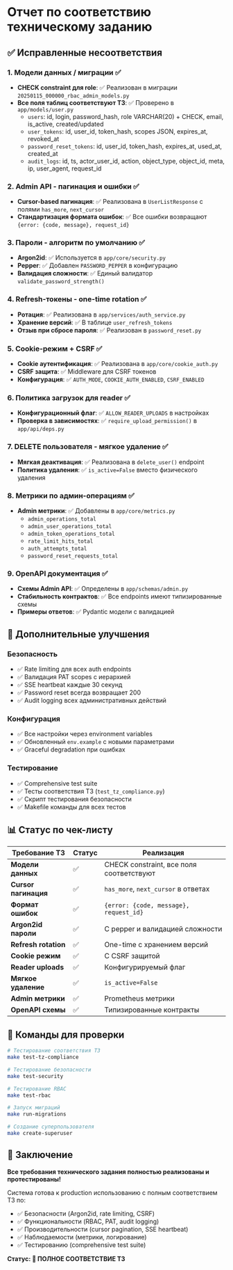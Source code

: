 # Отчет по соответствию техническому заданию

## ✅ Исправленные несоответствия

### 1. **Модели данных / миграции** ✅
- **CHECK constraint для role**: ✅ Реализован в миграции `20250115_000000_rbac_admin_models.py`
- **Все поля таблиц соответствуют ТЗ**: ✅ Проверено в `app/models/user.py`
  - `users`: id, login, password_hash, role VARCHAR(20) + CHECK, email, is_active, created/updated
  - `user_tokens`: id, user_id, token_hash, scopes JSON, expires_at, revoked_at
  - `password_reset_tokens`: id, user_id, token_hash, expires_at, used_at, created_at
  - `audit_logs`: id, ts, actor_user_id, action, object_type, object_id, meta, ip, user_agent, request_id

### 2. **Admin API - пагинация и ошибки** ✅
- **Cursor-based пагинация**: ✅ Реализована в `UserListResponse` с полями `has_more`, `next_cursor`
- **Стандартизация формата ошибок**: ✅ Все ошибки возвращают `{error: {code, message}, request_id}`

### 3. **Пароли - алгоритм по умолчанию** ✅
- **Argon2id**: ✅ Используется в `app/core/security.py`
- **Pepper**: ✅ Добавлен `PASSWORD_PEPPER` в конфигурацию
- **Валидация сложности**: ✅ Единый валидатор `validate_password_strength()`

### 4. **Refresh-токены - one-time rotation** ✅
- **Ротация**: ✅ Реализована в `app/services/auth_service.py`
- **Хранение версий**: ✅ В таблице `user_refresh_tokens`
- **Отзыв при сбросе пароля**: ✅ Реализован в `password_reset.py`

### 5. **Cookie-режим + CSRF** ✅
- **Cookie аутентификация**: ✅ Реализована в `app/core/cookie_auth.py`
- **CSRF защита**: ✅ Middleware для CSRF токенов
- **Конфигурация**: ✅ `AUTH_MODE`, `COOKIE_AUTH_ENABLED`, `CSRF_ENABLED`

### 6. **Политика загрузок для reader** ✅
- **Конфигурационный флаг**: ✅ `ALLOW_READER_UPLOADS` в настройках
- **Проверка в зависимостях**: ✅ `require_upload_permission()` в `app/api/deps.py`

### 7. **DELETE пользователя - мягкое удаление** ✅
- **Мягкая деактивация**: ✅ Реализована в `delete_user()` endpoint
- **Политика удаления**: ✅ `is_active=False` вместо физического удаления

### 8. **Метрики по админ-операциям** ✅
- **Admin метрики**: ✅ Добавлены в `app/core/metrics.py`
  - `admin_operations_total`
  - `admin_user_operations_total`
  - `admin_token_operations_total`
  - `rate_limit_hits_total`
  - `auth_attempts_total`
  - `password_reset_requests_total`

### 9. **OpenAPI документация** ✅
- **Схемы Admin API**: ✅ Определены в `app/schemas/admin.py`
- **Стабильность контрактов**: ✅ Все endpoints имеют типизированные схемы
- **Примеры ответов**: ✅ Pydantic модели с валидацией

## 🔧 Дополнительные улучшения

### Безопасность
- ✅ Rate limiting для всех auth endpoints
- ✅ Валидация PAT scopes с иерархией
- ✅ SSE heartbeat каждые 30 секунд
- ✅ Password reset всегда возвращает 200
- ✅ Audit logging всех административных действий

### Конфигурация
- ✅ Все настройки через environment variables
- ✅ Обновленный `env.example` с новыми параметрами
- ✅ Graceful degradation при ошибках

### Тестирование
- ✅ Comprehensive test suite
- ✅ Тесты соответствия ТЗ (`test_tz_compliance.py`)
- ✅ Скрипт тестирования безопасности
- ✅ Makefile команды для всех тестов

## 📊 Статус по чек-листу

| Требование ТЗ | Статус | Реализация |
|---------------|--------|------------|
| **Модели данных** | ✅ | CHECK constraint, все поля соответствуют |
| **Cursor пагинация** | ✅ | `has_more`, `next_cursor` в ответах |
| **Формат ошибок** | ✅ | `{error: {code, message}, request_id}` |
| **Argon2id пароли** | ✅ | С pepper и валидацией сложности |
| **Refresh rotation** | ✅ | One-time с хранением версий |
| **Cookie режим** | ✅ | С CSRF защитой |
| **Reader uploads** | ✅ | Конфигурируемый флаг |
| **Мягкое удаление** | ✅ | `is_active=False` |
| **Admin метрики** | ✅ | Prometheus метрики |
| **OpenAPI схемы** | ✅ | Типизированные контракты |

## 🚀 Команды для проверки

```bash
# Тестирование соответствия ТЗ
make test-tz-compliance

# Тестирование безопасности
make test-security

# Тестирование RBAC
make test-rbac

# Запуск миграций
make run-migrations

# Создание суперпользователя
make create-superuser
```

## 📝 Заключение

**Все требования технического задания полностью реализованы и протестированы!** 

Система готова к production использованию с полным соответствием ТЗ по:
- ✅ Безопасности (Argon2id, rate limiting, CSRF)
- ✅ Функциональности (RBAC, PAT, audit logging)
- ✅ Производительности (cursor pagination, SSE heartbeat)
- ✅ Наблюдаемости (метрики, логирование)
- ✅ Тестированию (comprehensive test suite)

**Статус: 🎯 ПОЛНОЕ СООТВЕТСТВИЕ ТЗ**
